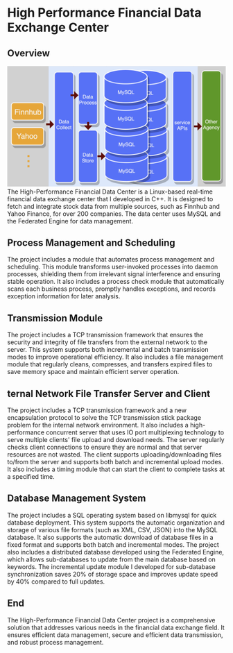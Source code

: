 # High Performance Financial Data Exchange Center #



## Overview ##
![Overview](pic02.jpg)
The High-Performance Financial Data Center is a Linux-based real-time financial data exchange center that I developed in C++. It is designed to fetch and integrate stock data from multiple sources, such as Finnhub and Yahoo Finance, for over 200 companies. The data center uses MySQL and the Federated Engine for data management.


## Process Management and Scheduling ##
The project includes a module that automates process management and scheduling. This module transforms user-invoked processes into daemon processes, shielding them from irrelevant signal interference and ensuring stable operation. It also includes a process check module that automatically scans each business process, promptly handles exceptions, and records exception information for later analysis.

## Transmission Module ##
The project includes a TCP transmission framework that ensures the security and integrity of file transfers from the external network to the server. This system supports both incremental and batch transmission modes to improve operational efficiency. It also includes a file management module that regularly cleans, compresses, and transfers expired files to save memory space and maintain efficient server operation.

## ternal Network File Transfer Server and Client ##
The project includes a TCP transmission framework and a new encapsulation protocol to solve the TCP transmission stick package problem for the internal network environment. It also includes a high-performance concurrent server that uses IO port multiplexing technology to serve multiple clients' file upload and download needs. The server regularly checks client connections to ensure they are normal and that server resources are not wasted. The client supports uploading/downloading files to/from the server and supports both batch and incremental upload modes. It also includes a timing module that can start the client to complete tasks at a specified time.

## Database Management System ##
The project includes a SQL operating system based on libmysql for quick database deployment. This system supports the automatic organization and storage of various file formats (such as XML, CSV, JSON) into the MySQL database. It also supports the automatic download of database files in a fixed format and supports both batch and incremental modes. The project also includes a distributed database developed using the Federated Engine, which allows sub-databases to update from the main database based on keywords. The incremental update module I developed for sub-database synchronization saves 20% of storage space and improves update speed by 40% compared to full updates.


## End ##
The High-Performance Financial Data Center project is a comprehensive solution that addresses various needs in the financial data exchange field. It ensures efficient data management, secure and efficient data transmission, and robust process management.
